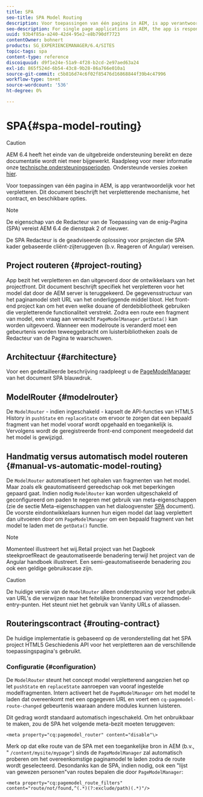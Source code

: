 ```yaml
---
title: SPA
seo-title: SPA Model Routing
description: Voor toepassingen van één pagina in AEM, is app verantwoordelijk voor het verpletteren. Dit document beschrijft het verpletterende mechanisme, het contract, en beschikbare opties.
seo-description: For single page applications in AEM, the app is responsible for the routing. This document describes the routing mechanism, the contract, and options available.
uuid: 93b4f85a-a240-42d4-95e2-e8b790df7723
contentOwner: bohnert
products: SG_EXPERIENCEMANAGER/6.4/SITES
topic-tags: spa
content-type: reference
discoiquuid: d9f1e24e-51a9-4f28-b2cd-2e97aed63a24
exl-id: 865f524d-6b54-43c8-9b28-86a766e010a1
source-git-commit: c5b816d74c6f02f85476d16868844f39b4c47996
workflow-type: tm+mt
source-wordcount: '536'
ht-degree: 0%

---
```


# SPA{#spa-model-routing}

>[!CAUTION]
>
>AEM 6.4 heeft het einde van de uitgebreide ondersteuning bereikt en deze documentatie wordt niet meer bijgewerkt. Raadpleeg voor meer informatie onze [technische ondersteuningsperioden](https://helpx.adobe.com/support/programs/eol-matrix.html). Ondersteunde versies zoeken [hier](https://experienceleague.adobe.com/docs/).

Voor toepassingen van één pagina in AEM, is app verantwoordelijk voor het verpletteren. Dit document beschrijft het verpletterende mechanisme, het contract, en beschikbare opties.

>[!NOTE]
>
>De eigenschap van de Redacteur van de Toepassing van de enig-Pagina (SPA) vereist AEM 6.4 de dienstpak 2 of nieuwer.
>
>De SPA Redacteur is de geadviseerde oplossing voor projecten die SPA kader gebaseerde cliënt-zijteruggeven (b.v. Reageren of Angular) vereisen.

## Project routeren {#project-routing}

App bezit het verpletteren en dan uitgevoerd door de ontwikkelaars van het projectfront. Dit document beschrijft specifiek het verpletteren voor het model dat door de AEM server is teruggekeerd. De gegevensstructuur van het paginamodel stelt URL van het onderliggende middel bloot. Het front-end project kan om het even welke douane of derdebibliotheek gebruiken die verpletterende functionaliteit verstrekt. Zodra een route een fragment van model, een vraag aan verwacht `PageModelManager.getData()` kan worden uitgevoerd. Wanneer een modelroute is veranderd moet een gebeurtenis worden teweeggebracht om luisterbibliotheken zoals de Redacteur van de Pagina te waarschuwen.

## Architectuur {#architecture}

Voor een gedetailleerde beschrijving raadpleegt u de [PageModelManager](/help/sites-developing/spa-blueprint.md#pagemodelmanager) van het document SPA blauwdruk.

## ModelRouter {#modelrouter}

De `ModelRouter` - indien ingeschakeld - kapselt de API-functies van HTML5 History in `pushState` en `replaceState` om ervoor te zorgen dat een bepaald fragment van het model vooraf wordt opgehaald en toegankelijk is. Vervolgens wordt de geregistreerde front-end component meegedeeld dat het model is gewijzigd.

## Handmatig versus automatisch model routeren {#manual-vs-automatic-model-routing}

De `ModelRouter` automatiseert het ophalen van fragmenten van het model. Maar zoals elk geautomatiseerd gereedschap ook met beperkingen gepaard gaat. Indien nodig `ModelRouter` kan worden uitgeschakeld of geconfigureerd om paden te negeren met gebruik van meta-eigenschappen (zie de sectie Meta-eigenschappen van het dialoogvenster [SPA](/help/sites-developing/spa-page-component.md) document). De voorste eindontwikkelaars kunnen hun eigen model dat laag verplettert dan uitvoeren door om `PageModelManager` om een bepaald fragment van het model te laden met de `getData()` functie.

>[!NOTE]
>
>Momenteel illustreert het wij.Retail project van het Dagboek steekproefReact de geautomatiseerde benadering terwijl het project van de Angular handboek illustreert. Een semi-geautomatiseerde benadering zou ook een geldige gebruikscase zijn.

>[!CAUTION]
>
>De huidige versie van de `ModelRouter` alleen ondersteuning voor het gebruik van URL&#39;s die verwijzen naar het feitelijke bronnenpad van verzendmodel-entry-punten. Het steunt niet het gebruik van Vanity URLs of aliassen.

## Routeringscontract {#routing-contract}

De huidige implementatie is gebaseerd op de veronderstelling dat het SPA project HTML5 Geschiedenis API voor het verpletteren aan de verschillende toepassingspagina&#39;s gebruikt.

### Configuratie {#configuration}

De `ModelRouter` steunt het concept model verpletterend aangezien het op let `pushState` en `replaceState` aanroepen van vooraf ingestelde modelfragmenten. Intern activeert het de `PageModelManager` om het model te laden dat overeenkomt met een opgegeven URL en voert een `cq-pagemodel-route-changed` gebeurtenis waaraan andere modules kunnen luisteren.

Dit gedrag wordt standaard automatisch ingeschakeld. Om het onbruikbaar te maken, zou de SPA het volgende meta-bezit moeten teruggeven:

```
<meta property="cq:pagemodel_router" content="disable"\>
```

Merk op dat elke route van de SPA met een toegankelijke bron in AEM (b.v., &quot; `/content/mysite/mypage"`) sinds de `PageModelManager` zal automatisch proberen om het overeenkomstige paginamodel te laden zodra de route wordt geselecteerd. Desondanks kan de SPA, indien nodig, ook een &quot;lijst van gewezen personen&quot;van routes bepalen die door `PageModelManager`:

```
<meta property="cq:pagemodel_route_filters" content="route/not/found,^(.*)(?:exclude/path)(.*)"/>
```
